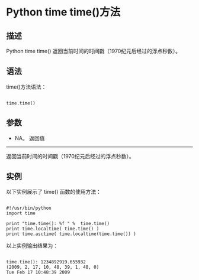 Python time time()方法
====================

  描述
--

 Python time time() 返回当前时间的时间戳（1970纪元后经过的浮点秒数）。 

 语法
--

 time()方法语法：

 
```

time.time()

```

 参数
--

  * NA。
  返回值
---

 返回当前时间的时间戳（1970纪元后经过的浮点秒数）。

 实例
--

 以下实例展示了 time() 函数的使用方法：

 
```

#!/usr/bin/python
import time

print "time.time(): %f " %  time.time()
print time.localtime( time.time() )
print time.asctime( time.localtime(time.time()) )

```

 以上实例输出结果为：

 
```

time.time(): 1234892919.655932
(2009, 2, 17, 10, 48, 39, 1, 48, 0)
Tue Feb 17 10:48:39 2009

```